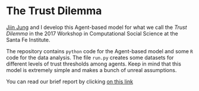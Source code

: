 # The Trust Dilemma

<a href="https://www.researchgate.net/profile/Jiin_Jung3" target="blank">Jiin Jung</a> and I develop this Agent-based model for what we call the *Trust Dilemma* in the 2017 Workshop in Computational Social Science at the Santa Fe Institute.

The repository contains `python` code for the Agent-based model and some `R` code for the data analysis. The file `run.py` creates some datasets for different levels of trust thresholds among agents. Keep in mind that this model is extremely simple and makes a bunch of unreal assumptions.

You can read our brief report by clicking <a href="http://zia.hss.cmu.edu/econ/homework17/5/index.html" target="_blank">on this link</a>
